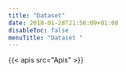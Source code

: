 ```yaml
---
title: "Dataset"
date: 2018-01-28T21:58:09+01:00
disableToc: false
menuTitle: "Dataset "
---
```



{{< apis src="Apis" >}}

